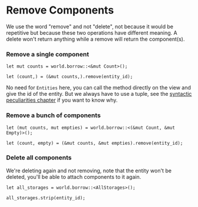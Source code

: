 # Remove Components

We use the word "remove" and not "delete", not because it would be repetitive but because these two operations have different meaning. A delete won't return anything while a remove will return the component(s).

### Remove a single component

```rust, noplaypen
let mut counts = world.borrow::<&mut Count>();

let (count,) = (&mut counts,).remove(entity_id);
```

No need for `Entities` here, you can call the method directly on the view and give the id of the entity. But we always have to use a tuple, see the [syntactic peculiarities chapter](../concepts/syntactic-peculiarities.md) if you want to know why.

### Remove a bunch of components

```rust, noplaypen
let (mut counts, mut empties) = world.borrow::<(&mut Count, &mut Empty)>();

let (count, empty) = (&mut counts, &mut empties).remove(entity_id);
```

### Delete all components

We're deleting again and not removing, note that the entity won't be deleted, you'll be able to attach components to it again.

```rust, noplaypen
let all_storages = world.borrow::<AllStorages>();

all_storages.strip(entity_id);
```
